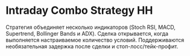 # Intraday Combo Strategy HH

Стратегия объединяет несколько индикаторов (Stoch RSI, MACD, Supertrend, Bollinger Bands и ADX).
Сделка открывается, когда выполняется настраиваемое количество условий. Поддерживаются
необязательная задержка после сделки и стоп-лосс/тейк-профит.
